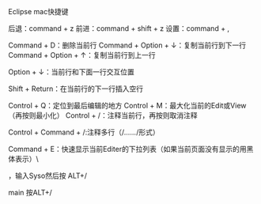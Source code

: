 Eclipse mac快捷键

后退：command + z
前进：command + shift + z
设置：command + ,

Command + D：删除当前行
Command + Option + ↓：复制当前行到下一行
Command + Option + ↑：复制当前行到上一行

Option + ↓：当前行和下面一行交互位置

Shift + Return：在当前行的下一行插入空行

Control + Q：定位到最后编辑的地方
Control + M：最大化当前的Edit或View（再按则最小化）
Control + /：注释当前行，再按则取消注释

Control + Command + /:注释多行（/*......*/形式）

Command + E：快速显示当前Editer的下拉列表（如果当前页面没有显示的用黑体表示）\

，输入Syso然后按 ALT+/

 main 按ALT+/
